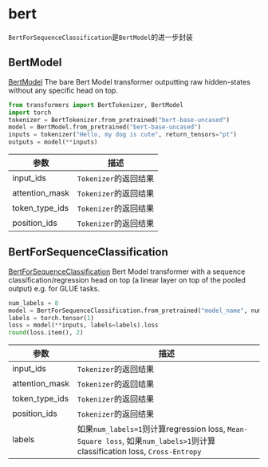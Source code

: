 # bert

`BertForSequenceClassification`是`BertModel`的进一步封装

## BertModel
[BertModel](https://huggingface.co/docs/transformers/model_doc/bert#transformers.BertModel)
The bare Bert Model transformer outputting raw hidden-states without any specific head on top.

```python
from transformers import BertTokenizer, BertModel
import torch
tokenizer = BertTokenizer.from_pretrained("bert-base-uncased")
model = BertModel.from_pretrained("bert-base-uncased")
inputs = tokenizer("Hello, my dog is cute", return_tensors="pt")
outputs = model(**inputs)
```

参数|描述
--|--
input_ids|`Tokenizer`的返回结果
attention_mask|`Tokenizer`的返回结果
token_type_ids|`Tokenizer`的返回结果
position_ids|`Tokenizer`的返回结果

## BertForSequenceClassification
[BertForSequenceClassification](https://huggingface.co/docs/transformers/model_doc/bert#transformers.BertForSequenceClassification)
Bert Model transformer with a sequence classification/regression head on top (a linear layer on top of the pooled output) e.g. for GLUE tasks.
```python
num_labels = 8
model = BertForSequenceClassification.from_pretrained("model_name", num_labels=num_labels)
labels = torch.tensor(1)
loss = model(**inputs, labels=labels).loss
round(loss.item(), 2)

```

参数|描述
--|--
input_ids|`Tokenizer`的返回结果
attention_mask |`Tokenizer`的返回结果
token_type_ids|`Tokenizer`的返回结果
position_ids|`Tokenizer`的返回结果
labels|如果`num_labels=1`则计算regression loss, `Mean-Square loss`, 如果`num_labels>1`则计算classification loss, `Cross-Entropy`
